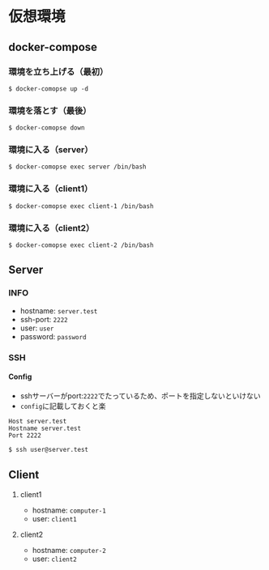 # 仮想環境

## docker-compose


### 環境を立ち上げる（最初）

```
$ docker-comopse up -d
```

### 環境を落とす（最後）

```
$ docker-comopse down
```

### 環境に入る（server）

```
$ docker-comopse exec server /bin/bash
```

### 環境に入る（client1）

```
$ docker-comopse exec client-1 /bin/bash
```

### 環境に入る（client2）

```
$ docker-comopse exec client-2 /bin/bash
```

## Server

### INFO

- hostname: `server.test`
- ssh-port: `2222`
- user: `user`
- password: `password`

### SSH

#### Config

- sshサーバーがport:`2222`でたっているため、ポートを指定しないといけない
- `config`に記載しておくと楽

```ssh:.ssh/config
Host server.test
Hostname server.test
Port 2222
```

```bash
$ ssh user@server.test
```

## Client

1. client1
    - hostname: `computer-1`
    - user: `client1`

1. client2
    - hostname: `computer-2`
    - user: `client2`
